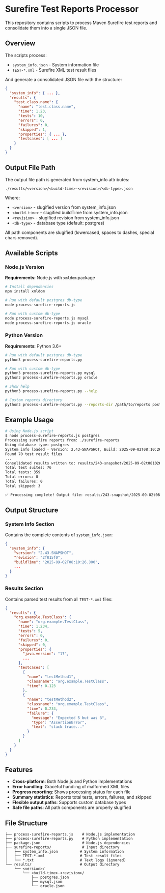 # Surefire Test Reports Processor

This repository contains scripts to process Maven Surefire test reports and consolidate them into a single JSON file.

## Overview

The scripts process:
- `system_info.json` - System information file
- `TEST-*.xml` - Surefire XML test result files

And generate a consolidated JSON file with the structure:
```json
{
  "system_info": { ... },
  "results": {
    "test.class.name": {
      "name": "test.class.name",
      "time": 1.23,
      "tests": 10,
      "errors": 0,
      "failures": 0,
      "skipped": 1,
      "properties": { ... },
      "testcases": [ ... ]
    }
  }
}
```

## Output File Path

The output file path is generated from system_info attributes:
```
./results/<version>/<build-time>-<revision>/<db-type>.json
```

Where:
- `<version>` - slugified version from system_info.json
- `<build-time>` - slugified buildTime from system_info.json  
- `<revision>` - slugified revision from system_info.json
- `<db-type>` - database type (default: postgres)

All path components are slugified (lowercased, spaces to dashes, special chars removed).

## Available Scripts

### Node.js Version

**Requirements**: Node.js with `xmldom` package

```bash
# Install dependencies
npm install xmldom

# Run with default postgres db-type
node process-surefire-reports.js

# Run with custom db-type
node process-surefire-reports.js mysql
node process-surefire-reports.js oracle
```

### Python Version

**Requirements**: Python 3.6+

```bash
# Run with default postgres db-type
python3 process-surefire-reports.py

# Run with custom db-type
python3 process-surefire-reports.py mysql
python3 process-surefire-reports.py oracle

# Show help
python3 process-surefire-reports.py --help

# Custom reports directory
python3 process-surefire-reports.py --reports-dir /path/to/reports postgres
```

## Example Usage

```bash
# Using Node.js script
$ node process-surefire-reports.js postgres
Processing surefire reports from: ./surefire-reports
Using database type: postgres
System info loaded - Version: 2.43-SNAPSHOT, Build: 2025-09-02T08:10:26.000, Revision: 2f015f0
Found 70 test result files
...
Consolidated results written to: results/243-snapshot/2025-09-02t081026000-2f015f0/postgres.json
Total test suites: 70
Total tests: 359
Total errors: 0
Total failures: 0
Total skipped: 3

✅ Processing complete! Output file: results/243-snapshot/2025-09-02t081026000-2f015f0/postgres.json
```

## Output Structure

### System Info Section
Contains the complete contents of `system_info.json`:
```json
{
  "system_info": {
    "version": "2.43-SNAPSHOT",
    "revision": "2f015f0", 
    "buildTime": "2025-09-02T08:10:26.000",
    ...
  }
}
```

### Results Section
Contains parsed test results from all `TEST-*.xml` files:
```json
{
  "results": {
    "org.example.TestClass": {
      "name": "org.example.TestClass",
      "time": 1.234,
      "tests": 5,
      "errors": 0,
      "failures": 0,
      "skipped": 0,
      "properties": {
        "java.version": "17",
        ...
      },
      "testcases": [
        {
          "name": "testMethod1",
          "classname": "org.example.TestClass",
          "time": 0.123
        },
        {
          "name": "testMethod2",
          "classname": "org.example.TestClass", 
          "time": 0.234,
          "failure": {
            "message": "Expected 5 but was 3",
            "type": "AssertionError",
            "text": "stack trace..."
          }
        }
      ]
    }
  }
}
```

## Features

- **Cross-platform**: Both Node.js and Python implementations
- **Error handling**: Graceful handling of malformed XML files
- **Progress reporting**: Shows processing status for each file
- **Summary statistics**: Reports total tests, errors, failures, and skipped
- **Flexible output paths**: Supports custom database types
- **Safe file paths**: All path components are properly slugified

## File Structure

```
├── process-surefire-reports.js    # Node.js implementation
├── process-surefire-reports.py    # Python implementation  
├── package.json                   # Node.js dependencies
├── surefire-reports/              # Input directory
│   ├── system_info.json          # System information
│   ├── TEST-*.xml                # Test result files
│   └── *.txt                     # Text logs (ignored)
└── results/                      # Output directory
    └── <version>/
        └── <build-time>-<revision>/
            ├── postgres.json
            ├── mysql.json
            └── oracle.json
```
